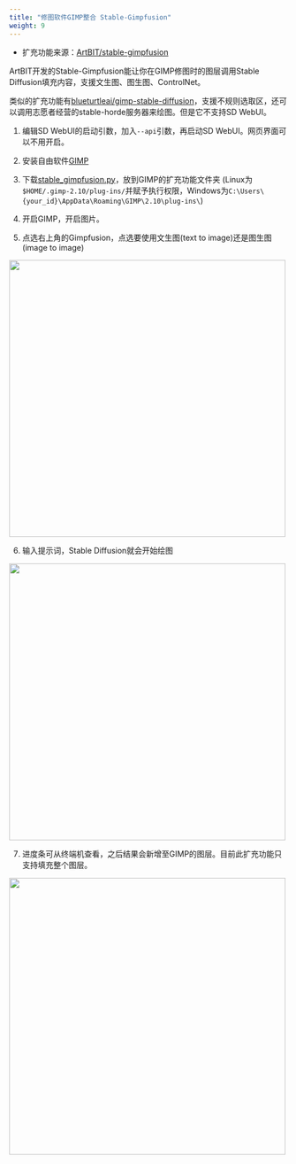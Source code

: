 ```yaml
---
title: "修图软件GIMP整合 Stable-Gimpfusion"
weight: 9
---
```


- 扩充功能来源：[ArtBIT/stable-gimpfusion](https://github.com/ArtBIT/stable-gimpfusion)

ArtBIT开发的Stable-Gimpfusion能让你在GIMP修图时的图层调用Stable Diffusion填充内容，支援文生图、图生图、ControlNet。

类似的扩充功能有[blueturtleai/gimp-stable-diffusion](https://github.com/blueturtleai/gimp-stable-diffusion)，支援不规则选取区，还可以调用志愿者经营的stable-horde服务器来绘图。但是它不支持SD WebUI。

1. 编辑SD WebUI的启动引数，加入`--api`引数，再启动SD WebUI。网页界面可以不用开启。

2. 安装自由软件[GIMP](https://www.gimp.org/)

3. 下载[stable_gimpfusion.py](https://raw.githubusercontent.com/ArtBIT/stable-gimpfusion/main/stable_gimpfusion.py)，放到GIMP的扩充功能文件夹 (Linux为`$HOME/.gimp-2.10/plug-ins/`并赋予执行权限，Windows为`C:\Users\{your_id}\AppData\Roaming\GIMP\2.10\plug-ins\`)

4. 开启GIMP，开启图片。

5. 点选右上角的Gimpfusion，点选要使用文生图(text to image)还是图生图(image to image)

<img src=../../../images/Screenshot_20230330_150855.webp alt=""  width=500 loading="lazy">

6. 输入提示词，Stable Diffusion就会开始绘图

<img src=../../../images/Screenshot_20230330_151938.webp alt=""  width=500 loading="lazy">

7. 进度条可从终端机查看，之后结果会新增至GIMP的图层。目前此扩充功能只支持填充整个图层。

<img src=../../../images/Screenshot_20230330_151918.webp alt=""  width=500 loading="lazy">
